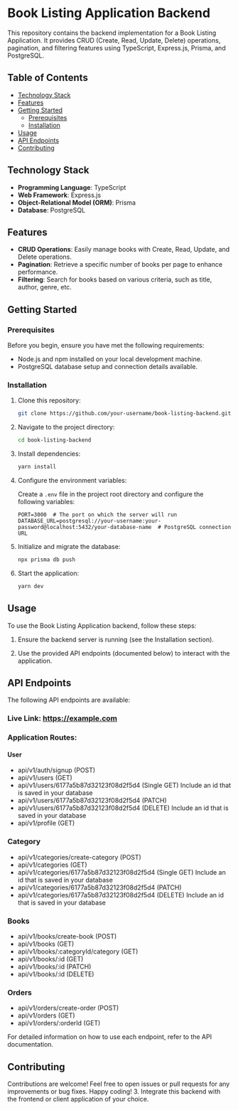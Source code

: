 # Book Listing Application Backend

This repository contains the backend implementation for a Book Listing Application. It provides CRUD (Create, Read, Update, Delete) operations, pagination, and filtering features using TypeScript, Express.js, Prisma, and PostgreSQL.

## Table of Contents

- [Technology Stack](#technology-stack)
- [Features](#features)
- [Getting Started](#getting-started)
  - [Prerequisites](#prerequisites)
  - [Installation](#installation)
- [Usage](#usage)
- [API Endpoints](#api-endpoints)
- [Contributing](#contributing)

## Technology Stack

- **Programming Language**: TypeScript
- **Web Framework**: Express.js
- **Object-Relational Model (ORM)**: Prisma
- **Database**: PostgreSQL

## Features

- **CRUD Operations**: Easily manage books with Create, Read, Update, and Delete operations.
- **Pagination**: Retrieve a specific number of books per page to enhance performance.
- **Filtering**: Search for books based on various criteria, such as title, author, genre, etc.

## Getting Started

### Prerequisites

Before you begin, ensure you have met the following requirements:

- Node.js and npm installed on your local development machine.
- PostgreSQL database setup and connection details available.

### Installation

1. Clone this repository:

   ```bash
   git clone https://github.com/your-username/book-listing-backend.git
   ```

2. Navigate to the project directory:

   ```bash
   cd book-listing-backend
   ```

3. Install dependencies:

   ```bash
   yarn install
   ```

4. Configure the environment variables:

   Create a `.env` file in the project root directory and configure the following variables:

   ```env
   PORT=3000  # The port on which the server will run
   DATABASE_URL=postgresql://your-username:your-password@localhost:5432/your-database-name  # PostgreSQL connection URL
   ```

5. Initialize and migrate the database:

   ```bash
   npx prisma db push
   ```

6. Start the application:

   ```bash
   yarn dev
   ```

## Usage

To use the Book Listing Application backend, follow these steps:

1. Ensure the backend server is running (see the Installation section).

2. Use the provided API endpoints (documented below) to interact with the application.

## API Endpoints

The following API endpoints are available:

### Live Link: https://example.com

### Application Routes:

#### User

- api/v1/auth/signup (POST)
- api/v1/users (GET)
- api/v1/users/6177a5b87d32123f08d2f5d4 (Single GET) Include an id that is saved in your database
- api/v1/users/6177a5b87d32123f08d2f5d4 (PATCH)
- api/v1/users/6177a5b87d32123f08d2f5d4 (DELETE) Include an id that is saved in your database
- api/v1/profile (GET)

### Category

- api/v1/categories/create-category (POST)
- api/v1/categories (GET)
- api/v1/categories/6177a5b87d32123f08d2f5d4 (Single GET) Include an id that is saved in your database
- api/v1/categories/6177a5b87d32123f08d2f5d4 (PATCH)
- api/v1/categories/6177a5b87d32123f08d2f5d4 (DELETE) Include an id that is saved in your database

### Books

- api/v1/books/create-book (POST)
- api/v1/books (GET)
- api/v1/books/:categoryId/category (GET)
- api/v1/books/:id (GET)
- api/v1/books/:id (PATCH)
- api/v1/books/:id (DELETE)

### Orders

- api/v1/orders/create-order (POST)
- api/v1/orders (GET)
- api/v1/orders/:orderId (GET)


For detailed information on how to use each endpoint, refer to the API documentation.

## Contributing

Contributions are welcome! Feel free to open issues or pull requests for any improvements or bug fixes.
Happy coding! 3. Integrate this backend with the frontend or client application of your choice.
